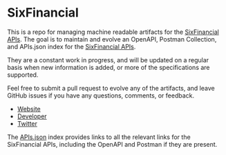 # SixFinancialThis is a repo for managing machine readable artifacts for the [SixFinancial APIs](http://www.six-financial-information.com/dfi/global/en/shared/offerings/products/data-delivery-products/apid.html). The goal is to maintain and evolve an OpenAPI, Postman Collection, and APIs.json index for the [SixFinancial APIs](http://www.six-financial-information.com/dfi/global/en/shared/offerings/products/data-delivery-products/apid.html).They are a constant work in progress, and will be updated on a regular basis when new information is added, or more of the specifications are supported.Feel free to submit a pull request to evolve any of the artifacts, and leave GitHub issues if you have any questions, comments, or feedback.- [Website](http://www.six-financial-information.com/dfi/global/en/shared/offerings/products/data-delivery-products/apid.html)- [Developer](http://www.six-financial-information.com/dfi/global/en/shared/offerings/products/data-delivery-products/apid.html)- [Twitter](https://twitter.com/sixgroup)The [APIs.json](https://github.com/api-evangelist/sixfinancial/blob/master/apis.json) index provides links to all the relevant links for the SixFinancial APIs, including the OpenAPI and Postman if they are present.
